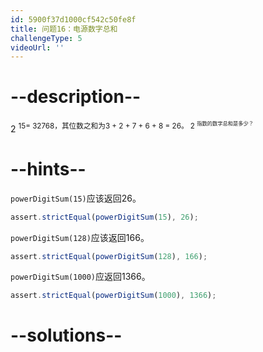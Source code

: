 ```yaml
---
id: 5900f37d1000cf542c50fe8f
title: 问题16：电源数字总和
challengeType: 5
videoUrl: ''
---
```


# --description--

2 <sup>15<!-- sup-->= 32768，其位数之和为3 + 2 + 7 + 6 + 8 = 26。 2 <sup><code>指数<!-- code--><!-- sup-->的数字总和是多少？</code></sup></sup>

# --hints--

`powerDigitSum(15)`应该返回26。

```js
assert.strictEqual(powerDigitSum(15), 26);
```

`powerDigitSum(128)`应该返回166。

```js
assert.strictEqual(powerDigitSum(128), 166);
```

`powerDigitSum(1000)`应返回1366。

```js
assert.strictEqual(powerDigitSum(1000), 1366);
```

# --solutions--

